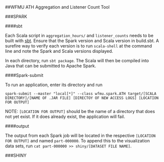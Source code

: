 ##WFMU ATH Aggregation and Listener Count Tool

###SPARK

####sbt

Each Scala script in `aggregation_hours/` and `listener_counts` needs to be built with [sbt](http://www.Scala-sbt.org/). Ensure that the Spark version and Scala version in build.sbt. A surefire way to verify each version is to run `scala-shell` at the command line and note the Spark and Scala versions displayed. 

In each directory, run `sbt package`. The Scala will then be compiled into Java that can be submitted to Apache Spark.

####Spark-submit

To run an application, enter its directory and run 

`spark-submit --master "local[*]" --class wfmu.spark.ATH target/[SCALA DIRECTORY]/[NAME OF .JAR FILE] [DIRECTOY OF NEW ACCESS LOGS] [LOCATION FOR OUTPUT]`

NOTE: `[LOCATION FOR OUTPUT]` should be the name of a directory that does not yet exist. If it does already exist, the application will fail.

####output

The output from each Spark job will be located in the respective `[LOCATION FOR OUTPUT]` and named `part-000000`. To append this to the visualization data sets, run `cat part-000000 >> shiny/[DATASET FILE NAME]`.

###SHINY

